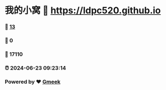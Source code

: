 # 我的小窝 :link: https://ldpc520.github.io 
### :page_facing_up: [13](https://ldpc520.github.io/tag.html) 
### :speech_balloon: 0 
### :hibiscus: 17110 
### :alarm_clock: 2024-06-23 09:23:14 
### Powered by :heart: [Gmeek](https://github.com/Meekdai/Gmeek)
